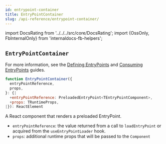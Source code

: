 ```yaml
---
id: entrypoint-container
title: EntryPointContainer
slug: /api-reference/entrypoint-container/
---
```


import DocsRating from '../../../src/core/DocsRating';
import {OssOnly, FbInternalOnly} from 'internaldocs-fb-helpers';

## `EntryPointContainer`

<FbInternalOnly>

For more information, see the [Defining EntryPoints](https://www.internalfb.com/intern/wiki/Relay/Guides/entry-points/#defining-entrypoints) and [Consuming EntryPoints](https://www.internalfb.com/intern/wiki/Relay/Guides/entry-points/#consuming-entrypoints) guides.

</FbInternalOnly>

```js
function EntryPointContainer({
  entryPointReference,
  props,
}: {|
  +entryPointReference: PreloadedEntryPoint<TEntryPointComponent>,
  +props: TRuntimeProps,
|}): ReactElement
```

A React component that renders a preloaded EntryPoint.

* `entryPointReference`: the value returned from a call to `loadEntryPoint` or acquired from the `useEntryPointLoader` hook.
* `props`: additional runtime props that will be passed to the `Component`

<DocsRating />
